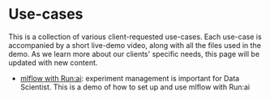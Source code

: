 # Use-cases

This is a collection of various client-requested use-cases. Each use-case is accompanied by a short live-demo video, along with all the files used in the demo. As we learn more about our clients' specific needs, this page will be updated with new content. 
  
+ [mlflow with Run:ai](./runai_mlflow_demo): experiment management is important for Data Scientist. This is a demo of how to set up and use mlflow with Run:ai